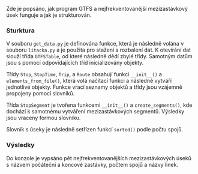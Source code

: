 Zde je popsáno, jak program GTFS a nejfrekventovanější mezizastávkový úsek funguje a jak je strukturován.
### Sturktura

V souboru `get_data.py` je definována funkce, která je následně volána v souboru `litacka.py` a je použita pro stažení a rozbalení dat. 
K otevírání dat slouží třída `GTFSTable`, od které následně dědí zbylé třídy. 
Samotným datům jsou s pomocí odpovídajících tříd inicializovány objekty. 

Třídy `Stop`, `StopTime`, `Trip`, a `Route` obsahují funkci `__init__()` a `elements_from_file()`, která volá načítací funkci a následně vytváří jednotlivé objekty. Funkce vrací seznamy objektů a třídy jsou vzájemně propojeny pomocí slovníků. 

Třída `StopSegment` je tvořena funkcemi `__init__()` a `create_segments()`, kde dochází k samotnému vytváření mezizastávkových segmentů. Výsledky jsou vraceny formou slovníku. 

Slovník s úseky je následně setřízen funkcí `sorted()` podle počtu spojů.

### Výsledky
Do konzole je vypsáno pět nejfrekventovanějších mezizastávkových úseků s názvem počáteční a koncové zastávky, počtem spojů a názvy linek. 